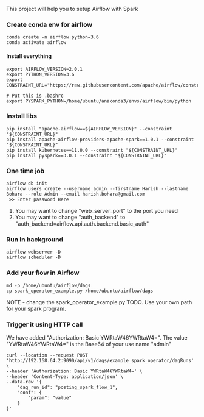 This project will help you to setup Airflow with Spark

### Create conda env for airflow
``` shell
conda create -n airflow python=3.6
conda activate airflow
```

#### Install everything
``` shell
export AIRFLOW_VERSION=2.0.1
export PYTHON_VERSION=3.6
export CONSTRAINT_URL="https://raw.githubusercontent.com/apache/airflow/constraints-${AIRFLOW_VERSION}/constraints-${PYTHON_VERSION}.txt"

# Put this is .bashrc
export PYSPARK_PYTHON=/home/ubuntu/anaconda3/envs/airflow/bin/python
```

### Install libs
``` shell
pip install "apache-airflow==${AIRFLOW_VERSION}" --constraint "${CONSTRAINT_URL}"
pip install apache-airflow-providers-apache-spark==1.0.1 --constraint "${CONSTRAINT_URL}" 
pip install kubernetes==11.0.0 --constraint "${CONSTRAINT_URL}" 
pip install pyspark==3.0.1 --constraint "${CONSTRAINT_URL}" 
```

### One time job
``` shell
airflow db init
airflow users create --username admin --firstname Harish --lastname Bohara --role Admin --email harish.bohara@gmail.com
 >> Enter password Here
```

1. You may want to change "web_server_port" to the port you need
2. You may want to change "auth_backend" to "auth_backend=airflow.api.auth.backend.basic_auth"

### Run in background
``` shell
airflow webserver -D
airflow scheduler -D 
```

### Add your flow in Airflow
```shell
md -p /home/ubuntu/airflow/dags
cp spark_operator_example.py /home/ubuntu/airflow/dags
```
NOTE - change the spark_operator_example.py TODO. Use your own path for your spark program.

### Trigger it using HTTP call
We have added "Authorization: Basic YWRtaW46YWRtaW4=". The value "YWRtaW46YWRtaW4=" is the Base64 of your use name "admin"
``` shell
curl --location --request POST 'http://192.168.64.2:9090/api/v1/dags/example_spark_operator/dagRuns' \
--header 'Authorization: Basic YWRtaW46YWRtaW4=' \
--header 'Content-Type: application/json' \
--data-raw '{
    "dag_run_id": "posting_spark_flow_1",
    "conf": {
        "param": "value"
    }
}'
```



